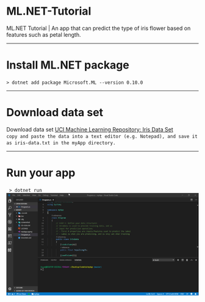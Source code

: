 # ML.NET-Tutorial
ML.NET Tutorial | An app that can predict the type of iris flower based on features such as petal length.
***
# Install ML.NET package
`> dotnet add package Microsoft.ML --version 0.10.0`
***
# Download data set
Download data set [UCI Machine Learning Repository: Iris Data Set](https://archive.ics.uci.edu/ml/machine-learning-databases/iris/iris.data)<br>
`copy and paste the data into a text editor (e.g. Notepad), and save it as iris-data.txt in the myApp directory. `
***
# Run your app
` > dotnet run`
![Alt Text](https://github.com/ofuen/ML.NET-Tutorial/blob/master/screenshot/2019-02-18_12-47-09.gif)
